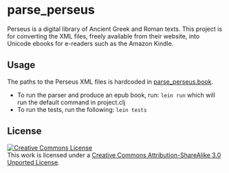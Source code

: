 # parse_perseus

Perseus is a digital library of Ancient Greek and Roman texts. This project is for converting the XML files, freely available from their website, into Unicode ebooks for e-readers such as the Amazon Kindle.

## Usage

The paths to the Perseus XML files is hardcoded in [parse_perseus.book](src/parse_perseus/book.clj).

- To run the parser and produce an epub book, run: `lein run` which will run the default command in project.clj
- To run the tests, run the following: `lein tests`

## License

<a rel="license" href="http://creativecommons.org/licenses/by-sa/3.0/"><img alt="Creative Commons License" style="border-width:0" src="http://i.creativecommons.org/l/by-sa/3.0/88x31.png" /></a><br />This work is licensed under a <a rel="license" href="http://creativecommons.org/licenses/by-sa/3.0/">Creative Commons Attribution-ShareAlike 3.0 Unported License</a>.
